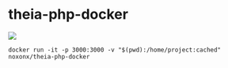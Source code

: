 # theia-php-docker
[![](https://images.microbadger.com/badges/image/noxonx/theia-php-docker.svg)](https://microbadger.com/images/noxonx/theia-php-docker "Get your own image badge on microbadger.com")

```
docker run -it -p 3000:3000 -v "$(pwd):/home/project:cached" noxonx/theia-php-docker
```
